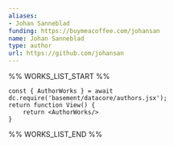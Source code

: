 ```yaml
---
aliases:
- Johan Sanneblad
funding: https://buymeacoffee.com/johansan
name: Johan Sanneblad
type: author
url: https://github.com/johansan
---
```



%% WORKS_LIST_START %%

```datacorejsx
const { AuthorWorks } = await dc.require('basement/datacore/authors.jsx');
return function View() {
    return <AuthorWorks/>
}
```
%% WORKS_LIST_END %%